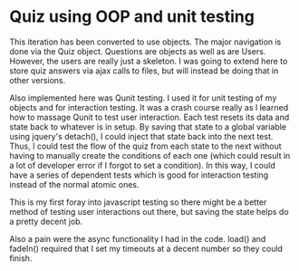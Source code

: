 Quiz using OOP and unit testing
======================

This iteration has been converted to use objects.  The major navigation is done via the Quiz object.  Questions are objects as well as are Users.  However, the users are really just a skeleton.  I was going to extend here to store quiz answers via ajax calls to files, but will instead be doing that in other versions.

Also implemented here was Qunit testing.  I used it for unit testing of my objects and for interaction testing. It was a crash course really as I learned how to massage Qunit to test user interaction.  Each test resets its data and state back to whatever is in setup.  By saving that state to a global variable using jquery's detach(), I could inject that state back into the next test.  Thus, I could test the flow of the quiz from each state to the next without having to manually create the conditions of each one (which could result in a lot of developer error if I forgot to set a condition).  In this way, I could have a series of dependent tests which is good for interaction testing instead of the normal atomic ones.   

This is my first foray into javascript testing so there might be a better method of testing user interactions out there, but saving the state helps do a pretty decent job.

Also a pain were the async functionality I had in the code.  load() and fadeIn() required that I set my timeouts at a decent number so they could finish.
